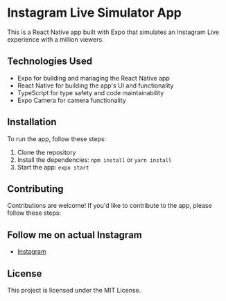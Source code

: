 # Instagram Live Simulator App

This is a React Native app built with Expo that simulates an Instagram Live experience with a million viewers.

## Technologies Used

* Expo for building and managing the React Native app
* React Native for building the app's UI and functionality
* TypeScript for type safety and code maintainability
* Expo Camera for camera functionality

## Installation

To run the app, follow these steps:

1. Clone the repository
2. Install the dependencies: `npm install` or `yarn install`
3. Start the app: `expo start`

## Contributing

Contributions are welcome! If you'd like to contribute to the app, please follow these steps:

## Follow me on actual Instagram
* [Instagram](https://www.instagram.com/andywl27/)

## License

This project is licensed under the MIT License.

